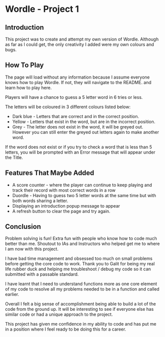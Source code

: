 # Wordle - Project 1

## Introduction
This project was to create and attempt my own version of Wordle. Although as far as I could get, the only creativity I added were my own colours and bugs.

## How To Play
The page will load without any information because I assume everyone knows how to play Wordle. If not, they will navigate to the README. and learn how to play here.

Players will have a chance to guess a 5 letter word in 6 tries or less.

The letters will be coloured in 3 different colours listed below:
* Dark blue - Letters that are correct and in the correct position.
* Yellow - Letters that exist in the word, but are in the incorrect position.
* Grey - The letter does not exist in the word, it will be greyed out. However you can still enter the greyed out letters again to make another word.

If the word does not exist or if you try to check a word that is less than 5 letters, you will be prompted with an Error message that will appear under the Title.

## Features That Maybe Added
* A score counter - where the player can continue to keep playing and track their record with most correct words in a row
* Duordle - Having to guess two 5 letter words at the same time but with both words sharing a letter.
* Displaying an introduction popup message to appear
* A refresh button to clear the page and try again.

## Conclusion
Problem solving is fun! Extra fun with people who know how to code much better than me. Shoutout to IAs and Instructors who helped get me to where I am now with this project.

I have bad time management and obsessed too much on small problems before getting the core code to work. Thank you to Galit for being my real life rubber duck and helping me troubleshoot / debug my code so it can submitted with a passable standard.

I have learnt that I need to understand functions more as one core element of my code to resolve all my problems needed to be in a function and called earlier. 

Overall I felt a big sense of accomplishment being able to build a lot of the code from the ground up. It will be interesting to see if everyone else has similar code or had a unique approach to the project.

This project has given me confidence in my ability to code and has put me in a position where I feel ready to be doing this for a career.
